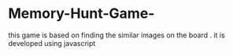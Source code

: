 # Memory-Hunt-Game-
this game is based on finding the similar images on the board . it is developed using javascript
